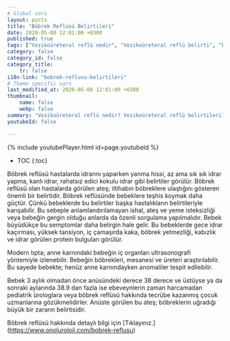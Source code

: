 ```yaml
---
# Global vars
layout: posts
title: "Böbrek Reflüsü Belirtileri"
date: 2020-05-08 12:01:00 +0300
published: true
tags: ["Vezikoüreteral reflü nedir", "Vezikoüreteral reflü belirti", "böbrek Reflüsü neden tehlikeli", "Vezikoüreteral reflü teşhis", "Vezikoüreteral reflü tedavi", "Vezikoüreteral reflü ameliyat", "böbrek Reflüsü ameliyatı" , "Vezikoüreteral reflü ", "böbrek reflüsü nedir","böbrek reflüsü belirti","böbrek reflüsü teşhis","böbrek reflüsü derece", "böbrek reflüsü tedavi", "böbrek reflüsü çözüm", "böbrek reflüsü ilaç", "böbrek reflüsü açık ameliyat", "böbrek reflüsü kapalı ameliyat"]
category: false
category_id: false
category_title:
    tr: false
i18n-link: "bobrek-reflusu-belirtileri"
# Theme specific vars
last_modified_at: 2020-05-08 12:01:00 +0300
thumbnail:
    name: false
    webp: false
summary: "Vezikoüreteral reflü nedir? Vezikoüreteral reflü belirtileri? Vezikoüreteral reflü hangi çocuklarda daha fazla görünür? Reflü neden tehlikelidir? Vezikoüreteral reflü teşhisi? Vezikoüreteral reflü dereceleri? Vezikoüreteral reflü Tedavisi? Reflü ameliyatı? Vezikoüreteral reflü ameliyatında açık ve kapalı cerrahi"
youtubeId: false

---
```

{% include youtubePlayer.html id=page.youtubeId %}

* TOC
{:toc}

Böbrek reflüsü hastalarda idrarını yaparken yanma hissi, az ama sık sık idrar yapma, kanlı idrar, rahatsız edici kokulu idrar gibi belirtiler görülür. Böbrek reflüsü olan hastalarda görülen ateş; iltihabın böbreklere ulaştığını gösteren önemli bir belirtidir. Böbrek reflüsünde bebeklere teşhis koymak daha güçtür. Çünkü bebeklerde bu belirtiler başka hastalıkların belirtileriyle karışabilir. Bu sebeple anlamlandırılamayan ishal, ateş ve yeme isteksizliği veya bebeğin gergin olduğu anlarda da özenli sorgulama yapılmalıdır. Bebek büyüdükçe bu semptomlar daha belirgin hale gelir. Bu bebeklerde gece idrar kaçırması, yüksek tansiyon, iç çamaşırda kaka, böbrek yetmezliği, kabızlık ve idrar görülen protein bulguları görülür.

Modern tıpta; anne karnındaki bebeğin iç organları ultrasonografi yöntemiyle izlenebilir. Bebeğin böbrekleri, mesanesi ve üreteri araştırılabilir. Bu sayede bebekte; henüz anne karnındayken anomaliler tespit edilebilir.

Bebek 3 aylık olmadan önce anüsündeki derece 38 derece ve üstüyse ya da sonraki aylarında 38.9 dan fazla ise ebeveynlerin zaman harcamadan pediatrik ürologlara veya böbrek reflüsü hakkında tecrübe kazanmış çocuk uzmanlarına gözükmelidirler. Anüste görülen bu ateş; böbreklerin uğradığı büyük bir zararın belirtisidir.


Böbrek reflüsü hakkında detaylı bilgi için [Tıklayınız.] (https://www.onoluroloji.com/bobrek-reflusu)
